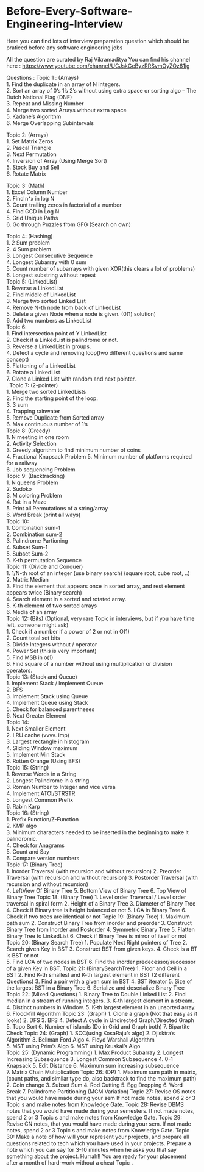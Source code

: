 # Before-Every-Software-Engineering-Interview
Here you can find lots of interview preparation question which should be praticed before any software engineering jobs

All the question are curated by Raj Vikramaditya
You can find his channel here : https://www.youtube.com/channel/UCJskGeByzRRSvmOyZOz61ig

Questions :
Topic 1 : (Arrays)                                                                                 
             1.	Find the duplicate in an array of N integers.                                                                                   
    2.	Sort an array of 0’s 1’s 2’s without using extra space or sorting algo – The Dutch National Flag (DNF)                                                                                  
    3.	Repeat and Missing Number                                                                                  
    4.	Merge two sorted Arrays without extra space                                                                                  
    5.	Kadane’s Algorithm                                                                                  
    6.	Merge Overlapping Subintervals                                                                                  


Topic 2: (Arrays)                                                                                  
    1.	Set Matrix Zeros                                                                                  
    2.	Pascal Triangle                                                                                  
    3.	Next Permutation                                                                                  
    4.	Inversion of Array (Using Merge Sort)                                                                                  
    5.	Stock Buy and Sell                                                                                  
    6.	Rotate Matrix                                                                                    

                                                                                  
Topic 3: (Math)                                                                                  
    1.	Excel Column Number                                                                                  
    2.	Find n^x in log N                                                                                  
    3.	Count trailing zeros in factorial of a number                                                                                  
    4.	Find GCD in Log N                                                                                  
    5.	Grid Unique Paths                                                                                  
    6.	Go through Puzzles from GFG (Search on own)                                                                                  
                                                                                      
										      
Topic 4: (Hashing)                                                                                  
    1.	2 Sum problem                                                                                  
    2.	4 Sum problem                                                                                  
    3.	Longest Consecutive Sequence                                                                                  
    4.	Longest Subarray with 0 sum                                                                                  
    5.	Count number of subarrays with given XOR(this clears a lot of problems)                                                                                  
    6.	Longest substring without repeat                                                                                  
Topic 5: (LinkedList)                                                                                  
    1.	Reverse a LinkedList                                                                                  
    2.	Find middle of LinkedList                                                                                  
    3.	Merge two sorted Linked List                                                                                  
    4.	Remove N-th node from back of LinkedList                                                                                  
    5.	Delete a given Node when a node is given. (0(1) solution)                                                                                  
    6.	Add two numbers as LinkedList                                                                                    
Topic 6:                                                                                  
    1.	Find intersection point of Y LinkedList                                                                                  
    2.	Check if a LinkedList is palindrome or not.                                                                                  
    3.	Reverse a LinkedList in groups.                                                                                  
    4.	Detect a cycle and removing loop(two different questions and same concept)                                                                                  
    5.	Flattening of a LinkedList                                                                                  
    6.	Rotate a LinkedList                                                                                  
    7.	Clone a Linked List with random and next pointer.                                                                                  
.
Topic 7: (2-pointer)                                                                                  
    1.	Merge two sorted LinkedLists                                                                                  
    2.	Find the starting point of the loop.                                                                                  
    3.	3 sum                                                                                  
    4.	Trapping rainwater                                                                                  
    5.	Remove Duplicate from Sorted array                                                                                  
    6.	Max continuous number of 1’s                                                                                    
Topic 8: (Greedy)                                                                                  
    1.	N meeting in one room                                                                                  
    2.	Activity Selection                                                                                    
    3.	Greedy algorithm to find minimum number of coins                                                                                  
    4.	Fractional Knapsack Problem
    5.	Minimum number of platforms required for a railway                                                                                  
    6.	Job sequencing Problem                                                                                  
Topic 9: (Backtracking)                                                                                  
    1.	N queens Problem                                                                                  
    2.	Sudoko                                                                                  
    3.	M coloring Problem                                                                                  
    4.	Rat in a Maze                                                                                  
    5.	Print all Permutations of a string/array                                                                                  
    6.	Word Break (print all ways)                                                                                    
Topic 10:                                                                                  
    1.	Combination sum-1                                                                                  
    2.	Combination sum-2                                                                                  
    3.	Palindrome Partioning                                                                                  
    4.	Subset Sum-1                                                                                  
    5.	Subset Sum-2                                                                                  
    6.	K-th permutation Sequence                                                                                  
Topic 11: (Divide and Conquer)                                                                                  
    1.	1/N-th root of an integer (use binary search) (square root, cube root, ..)                                                                                  
    2.	Matrix Median                                                                                  
    3.	Find the element that appears once in sorted array, and rest element appears twice (Binary search)                                                                                  
    4.	Search element in a sorted and rotated array.                                                                                  
    5.	K-th element of two sorted arrays                                                                                  
    6.	Media of an array                                                                                      
Topic 12: (Bits) (Optional, very rare Topic  in interviews, but if you have time left, someone might ask)                                                                                  
    1.	Check if a number if a power of 2 or not in O(1)                                                                                  
    2.	Count total set bits                                                                                  
    3.	Divide Integers without / operator                                                                                  
    4.	Power Set (this is very important)                                                                                  
    5.	Find MSB in o(1)                                                                                  
    6.	Find square of a number without using multiplication or division operators.                                                                                    
Topic 13: (Stack and Queue)                                                                                  
    1.	Implement Stack / Implement Queue                                                                                  
    2.	BFS                                                                                  
    3.	Implement Stack using Queue                                                                                  
    4.	Implement Queue using Stack                                                                                  
    5.	Check for balanced parentheses                                                                                  
    6.	Next Greater Element                                                                                  
Topic 14:                                                                                  
    1.	Next Smaller Element                                                                                  
    2.	LRU cache (vvvv. imp)                                                                                  
    3.	Largest rectangle in histogram                                                                                  
    4.	Sliding Window maximum                                                                                  
    5.	Implement Min Stack                                                                                    
    6.	Rotten Orange (Using BFS)                                                                                    
Topic 15: (String)                                                                                  
    1.	Reverse Words in a String                                                                                  
    2.	Longest Palindrome in a string                                                                                  
    3.	Roman Number to Integer and vice versa                                                                                  
    4.	Implement ATOI/STRSTR                                                                                  
    5.	Longest Common Prefix                                                                                  
    6.	Rabin Karp                                                                                  
Topic 16: (String)                                                                                  
    1.	Prefix Function/Z-Function                                                                                  
    2.	KMP algo                                                                                  
    3.	Minimum characters needed to be inserted in the beginning to make it palindromic.                                                                                  
    4.	Check for Anagrams                                                                                  
    5.	Count and Say                                                                                  
    6.	Compare version numbers                                                                                  
Topic 17: (Binary Tree)                                                                                                                                                        
    1.	Inorder Traversal (with recursion and without recursion)
    2.	Preorder Traversal (with recursion and without recursion)
    3.	Postorder Traversal (with recursion and without recursion)  
    4.	LeftView Of Binary Tree
    5.	Bottom View of Binary Tree
    6.	Top View of Binary Tree
Topic 18: (Binary Tree)
    1.	Level order Traversal / Level order traversal in spiral form
    2.	Height of a Binary Tree
    3.	Diameter of Binary Tree
    4.	Check if Binary tree is height balanced or not
    5.	LCA in Binary Tree
    6.	Check if two trees are identical or not
Topic  19: (Binary Tree)
    1.	Maximum path sum
    2.	Construct Binary Tree from inorder and preorder
    3.	Construct Binary Tree from Inorder and Postorder
    4.	Symmetric Binary Tree
    5.	Flatten Binary Tree to LinkedList
    6.	Check if Binary Tree is mirror of itself or not  
Topic  20: (Binary Search Tree)
    1.	Populate Next Right pointers of Tree
    2.	Search given Key in BST
    3.	Construct BST from given keys.
    4.	Check is a BT is BST or not  
    5.	Find LCA of two nodes in BST
    6.	Find the inorder predecessor/successor of a given Key in BST.
Topic 21: (BinarySearchTree)
    1.	Floor and Ceil in a BST
    2.	Find K-th smallest and K-th largest element in BST (2 different Questions)
    3.	Find a pair with a given sum in BST
    4.	BST iterator
    5.	Size of the largest BST in a Binary Tree
    6.	Serialize and deserialize Binary Tree
Topic 22: (Mixed Questions)
    1.	Binary Tree to Double Linked List
    2.	Find median in a stream of running integers.
    3.	K-th largest element in a stream.
    4.	Distinct numbers in Window.
    5.	K-th largest element in an unsorted array.
    6.	Flood-fill Algorithm
Topic 23: (Graph)
    1.	Clone a graph (Not that easy as it looks)
    2.	DFS
    3.	BFS
    4.	Detect A cycle in Undirected Graph/Directed Graph
    5.	Topo Sort
    6.	Number of islands (Do in Grid and Graph both)
    7.	Bipartite Check
Topic 24: (Graph)
    1.	SCC(using KosaRaju’s algo)
    2.	Djisktra’s Algorithm
    3.	Bellman Ford Algo
    4.	Floyd Warshall Algorithm  
    5.	MST using Prim’s Algo
    6.	MST using Kruskal’s Algo  
Topic 25: (Dynamic Programming)
    1.	Max Product Subarray
    2.	Longest Increasing Subsequence
    3.	Longest Common Subsequence
    4.	0-1 Knapsack
    5.	Edit Distance
    6.	Maximum sum increasing subsequence  
    7.	Matrix Chain Multiplication
Topic 26: (DP)
    1.	Maximum sum path in matrix, (count paths, and similar type do, also backtrack to find the maximum path)
    2.	Coin change
    3.	Subset Sum
    4.	Rod Cutting
    5.	Egg Dropping
    6.	Word Break
    7.	Palindrome Partitioning (MCM Variation)
Topic 27:
	Revise OS notes that you would have made during your sem
	If not made notes, spend 2 or 3  Topic s and make notes from Knowledge Gate.
Topic 28:
	Revise DBMS notes that you would have made during your semesters.
	If not made notes, spend 2 or 3  Topic s and make notes from Knowledge Gate.
Topic 29:
	Revise CN notes, that you would have made during your sem.
	If not made notes, spend 2 or 3  Topic s and make notes from Knowledge Gate.
Topic 30:
	Make a note of how will your represent your projects, and prepare all questions related to tech which you have used in your projects. Prepare a note which you can say for 3-10 minutes when he asks you that say something about the project.
    Hurrah!! You are ready for your placement after a month of hard-work without a cheat Topic .

